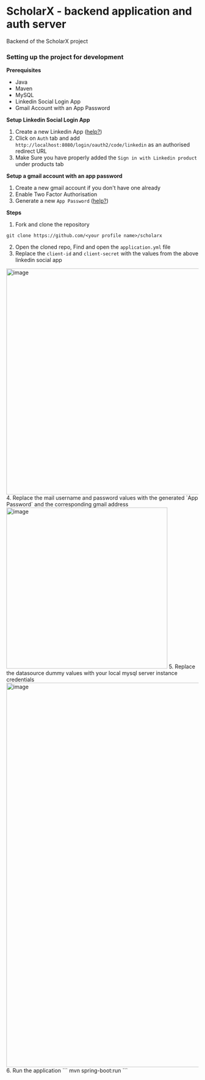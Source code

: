 # ScholarX - backend application and auth server 

Backend of the ScholarX project

### Setting up the project for development

**Prerequisites**
* Java 
* Maven
* MySQL
* Linkedin Social Login App
* Gmail Account with an App Password 

**Setup Linkedin Social Login App**

1. Create a new Linkedin App ([help?](https://docs.ultimatemember.com/article/142-social-login-linkedin-app-setup)) 
2. Click on `Auth` tab and add `http://localhost:8080/login/oauth2/code/linkedin` as an authorised redirect URL
3. Make Sure you have properly added the `Sign in with Linkedin product` under products tab

**Setup a gmail account with an app password**
1. Create a new gmail account if you don't have one already
2. Enable Two Factor Authorisation 
3. Generate a new `App Password` ([help?](https://support.google.com/mail/answer/185833?hl=en-GB)) 

**Steps**
1. Fork and clone the repository
```
git clone https://github.com/<your profile name>/scholarx
```
2. Open the cloned repo, Find and open the `application.yml` file
3. Replace the `client-id` and `client-secret` with the values from the above linkedin social app
<img width="592" alt="image" src="https://user-images.githubusercontent.com/45477334/116671426-8a0e3780-a9be-11eb-9b22-3de725ee3107.png">
4. Replace the mail username and password values with the generated `App Password` and the corresponding gmail address
<img width="422" alt="image" src="https://user-images.githubusercontent.com/45477334/116671690-dbb6c200-a9be-11eb-9882-7e4a649729b7.png">
5. Replace the datasource dummy values with your local mysql server instance credentials
<img width="1007" alt="image" src="https://user-images.githubusercontent.com/45477334/116671874-17ea2280-a9bf-11eb-84b4-a21355a9df73.png">
6. Run the application 
```
mvn spring-boot:run
```
